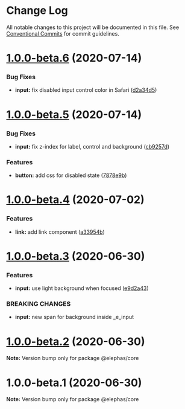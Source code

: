# Change Log

All notable changes to this project will be documented in this file.
See [Conventional Commits](https://conventionalcommits.org) for commit guidelines.

# [1.0.0-beta.6](https://github.com/cft-group/elephas/compare/v1.0.0-beta.5...v1.0.0-beta.6) (2020-07-14)


### Bug Fixes

* **input:** fix disabled input control color in Safari ([d2a34d5](https://github.com/cft-group/elephas/commit/d2a34d5995e67d38bef4e2af606a59a41bdfcffe))





# [1.0.0-beta.5](https://github.com/cft-group/elephas/compare/v1.0.0-beta.4...v1.0.0-beta.5) (2020-07-14)


### Bug Fixes

* **input:** fix z-index for label, control and background ([cb9257d](https://github.com/cft-group/elephas/commit/cb9257df85198c23adb4ca23f667064f8c03683d))


### Features

* **button:** add css for disabled state ([7878e9b](https://github.com/cft-group/elephas/commit/7878e9b3a7d94bef51f1980a328d8077abd3990e))





# [1.0.0-beta.4](https://github.com/cft-group/elephas/compare/v1.0.0-beta.3...v1.0.0-beta.4) (2020-07-02)


### Features

* **link:** add link component ([a33954b](https://github.com/cft-group/elephas/commit/a33954b1e96a7ae9fc750d5b8fb0f981ecfe4e36))





# [1.0.0-beta.3](https://github.com/cft-group/elephas/compare/v1.0.0-beta.2...v1.0.0-beta.3) (2020-06-30)


### Features

* **input:** use light background when focused ([e9d2a43](https://github.com/cft-group/elephas/commit/e9d2a43b6204fa1f927013b4227c5ea85d7d1e8a))


### BREAKING CHANGES

* **input:** new span for background inside _e_input





# [1.0.0-beta.2](https://github.com/cft-group/elephas/compare/v1.0.0-beta.1...v1.0.0-beta.2) (2020-06-30)

**Note:** Version bump only for package @elephas/core





# 1.0.0-beta.1 (2020-06-30)

**Note:** Version bump only for package @elephas/core

